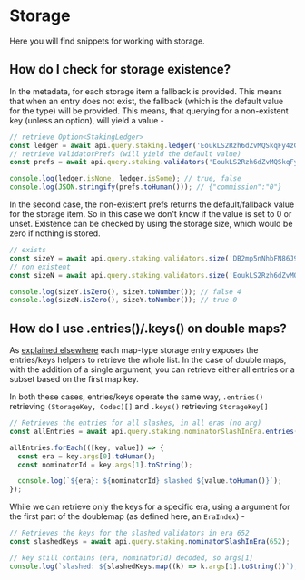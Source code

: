 # Storage

Here you will find snippets for working with storage.

## How do I check for storage existence?

In the metadata, for each storage item a fallback is provided. This means that when an entry does not exist, the fallback (which is the default value for the type) will be provided. This means, that querying for a non-existent key (unless an option), will yield a value -

```js
// retrieve Option<StakingLedger>
const ledger = await api.query.staking.ledger('EoukLS2Rzh6dZvMQSkqFy4zGvqeo14ron28Ue3yopVc8e3Q');
// retrieve ValidatorPrefs (will yield the default value)
const prefs = await api.query.staking.validators('EoukLS2Rzh6dZvMQSkqFy4zGvqeo14ron28Ue3yopVc8e3Q');

console.log(ledger.isNone, ledger.isSome); // true, false
console.log(JSON.stringify(prefs.toHuman())); // {"commission":"0"}
```

In the second case, the non-existent prefs returns the default/fallback value for the storage item. So in this case we don't know if the value is set to 0 or unset. Existence can be checked by using the storage size, which would be zero if nothing is stored.

```js
// exists
const sizeY = await api.query.staking.validators.size('DB2mp5nNhbFN86J9hxoAog8JALMhDXgwvWMxrRMLNUFMEY4');
// non existent
const sizeN = await api.query.staking.validators.size('EoukLS2Rzh6dZvMQSkqFy4zGvqeo14ron28Ue3yopVc8e3Q');

console.log(sizeY.isZero(), sizeY.toNumber()); // false 4
console.log(sizeN.isZero(), sizeY.toNumber()); // true 0
```

## How do I use .entries()/.keys() on double maps?

As [explained elsewhere](../start/api.query.other.md#map-keys-entries) each map-type storage entry exposes the entries/keys helpers to retrieve the whole list. In the case of double maps, with the addition of a single argument, you can retrieve either all entries or a subset based on the first map key.

In both these cases, entries/keys operate the same way, `.entries()` retrieving `(StorageKey, Codec)[]` and `.keys()` retrieving `StorageKey[]`

```js
// Retrieves the entries for all slashes, in all eras (no arg)
const allEntries = await api.query.staking.nominatorSlashInEra.entries();

allEntries.forEach(([key, value]) => {
  const era = key.args[0].toHuman();
  const nominatorId = key.args[1].toString();

  console.log(`${era}: ${nominatorId} slashed ${value.toHuman()}`);
});
```

While we can retrieve only the keys for a specific era, using a argument for the first part of the doublemap (as defined here, an `EraIndex`) -

```js
// Retrieves the keys for the slashed validators in era 652
const slashedKeys = await api.query.staking.nominatorSlashInEra(652);

// key still contains (era, nominatorId) decoded, so args[1]
console.log(`slashed: ${slashedKeys.map((k) => k.args[1].toString())`);
```
